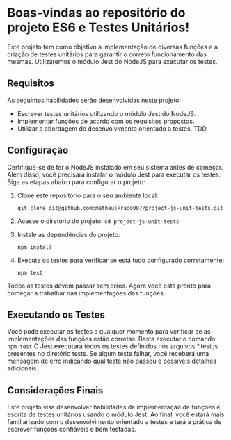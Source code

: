 # Boas-vindas ao repositório do projeto ES6 e Testes Unitários!
Este projeto tem como objetivo a implementação de diversas funções e a criação de testes unitários para garantir o correto funcionamento das mesmas. Utilizaremos o módulo Jest do NodeJS para executar os testes.

## Requisitos

As seguintes habilidades serão desenvolvidas neste projeto:

- Escrever testes unitários utilizando o módulo Jest do NodeJS.
- Implementar funções de acordo com os requisitos propostos.
- Utilizar a abordagem de desenvolvimento orientado a testes. TDD

## Configuração

Certifique-se de ter o NodeJS instalado em seu sistema antes de começar. Além disso, você precisará instalar o módulo Jest para executar os testes. Siga as etapas abaixo para configurar o projeto:

1. Clone este repositório para o seu ambiente local:

   ```shell
   git clone git@github.com:matheusPrado007/project-js-unit-tests.git

2. Acesse o diretório do projeto:
   ```cd project-js-unit-tests```

3. Instale as dependências do projeto:
   
   ```npm install```

4. Execute os testes para verificar se está tudo configurado corretamente:

   ```npm test```
   
Todos os testes devem passar sem erros. Agora você está pronto para começar a trabalhar nas implementações das funções.

## Executando os Testes
Você pode executar os testes a qualquer momento para verificar se as implementações das funções estão corretas. Basta executar o comando:
```npm test```
O Jest executará todos os testes definidos nos arquivos *.test.js presentes no diretório tests. Se algum teste falhar, você receberá uma mensagem de erro indicando qual teste não passou e possíveis detalhes adicionais.

## Considerações Finais
Este projeto visa desenvolver habilidades de implementação de funções e escrita de testes unitários usando o módulo Jest. Ao final, você estará mais familiarizado com o desenvolvimento orientado a testes e terá a prática de escrever funções confiáveis e bem testadas.

